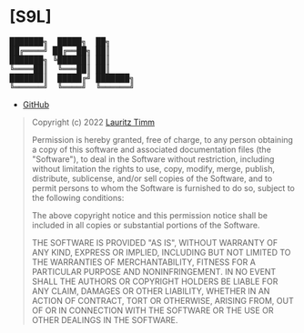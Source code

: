 [S9L]
================================================================================

<pre>
███████╗  █████╗  ██╗
██╔════╝ ██╔══██╗ ██║
███████╗ ╚██████║ ██║
╚════██║  ╚═══██║ ██║
███████║  █████╔╝ ███████╗
╚══════╝  ╚════╝  ╚══════╝
</pre>

- [GitHub](https://github.com/s9latimm/s9l)

> Copyright (c) 2022 [Lauritz Timm](https://github.com/s9latimm)
>
> Permission is hereby granted, free of charge, to any person obtaining a copy
>  of this software and associated documentation files (the "Software"), to deal
>  in the Software without restriction, including without limitation the rights
>  to use, copy, modify, merge, publish, distribute, sublicense, and/or sell
>  copies of the Software, and to permit persons to whom the Software is
>  furnished to do so, subject to the following conditions:
>
> The above copyright notice and this permission notice shall be included in all 
>  copies or substantial portions of the Software.
>
> THE SOFTWARE IS PROVIDED "AS IS", WITHOUT WARRANTY OF ANY KIND, EXPRESS OR
>  IMPLIED, INCLUDING BUT NOT LIMITED TO THE WARRANTIES OF MERCHANTABILITY,
>  FITNESS FOR A PARTICULAR PURPOSE AND NONINFRINGEMENT. IN NO EVENT SHALL THE
>  AUTHORS OR COPYRIGHT HOLDERS BE LIABLE FOR ANY CLAIM, DAMAGES OR OTHER
>  LIABILITY, WHETHER IN AN ACTION OF CONTRACT, TORT OR OTHERWISE, ARISING FROM,
>  OUT OF OR IN CONNECTION WITH THE SOFTWARE OR THE USE OR OTHER DEALINGS IN THE
>  SOFTWARE.
